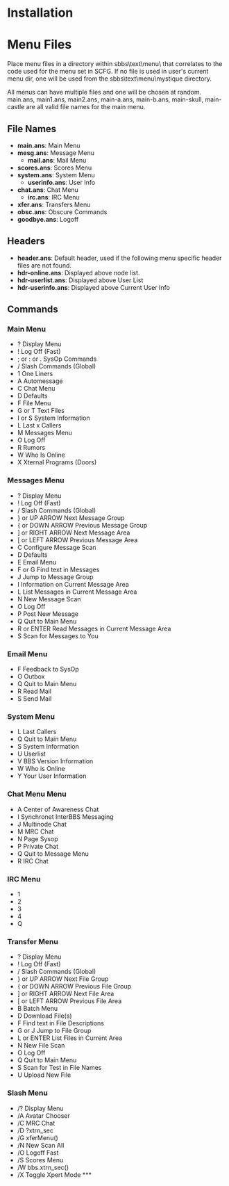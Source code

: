 # Installation

# Menu Files
Place menu files in a directory within sbbs\text\menu\ that correlates to the code used for the menu set in SCFG. If no file is used in user's current menu dir, one will be used from the sbbs\text\menu\mystique directory.

All menus can have multiple files and one will be chosen at random. main.ans, main1.ans, main2.ans, main-a.ans, main-b.ans, main-skull, main-castle are all valid file names for the main menu.

## File Names

* **main.ans**: Main Menu
* **mesg.ans**: Message Menu
  * **mail.ans**: Mail Menu 
* **scores.ans**: Scores Menu
* **system.ans**: System Menu
  * **userinfo.ans**: User Info
* **chat.ans**: Chat Menu
  * **irc.ans**: IRC Menu
* **xfer.ans**: Transfers Menu
* **obsc.ans**: Obscure Commands
* **goodbye.ans**: Logoff

## Headers
* **header.ans**: Default header, used if the following menu specific header files are not found.
* **hdr-online.ans**: Displayed above node list.
* **hdr-userlist.ans**: Displayed above User List
* **hdr-userinfo.ans**: Displayed above Current User Info


## Commands
### Main Menu
* ? Display Menu 
* ! Log Off (Fast)
* ; or : or . SysOp Commands
* / Slash Commands (Global)
* 1 One Liners
* A Automessage
* C Chat Menu
* D Defaults
* F File Menu
* G or T Text Files
* I or S System Information
* L Last x Callers
* M Messages Menu
* O Log Off
* R Rumors
* W Who Is Online
* X Xternal Programs (Doors)

### Messages Menu
* ? Display Menu 
* ! Log Off (Fast)
* / Slash Commands (Global)
* } or UP ARROW Next Message Group
* { or DOWN ARROW Previous Message Group
* ] or RIGHT ARROW Next Message Area
* [ or LEFT ARROW Previous Message Area
* C Configure Message Scan
* D Defaults
* E Email Menu
* F or G Find text in Messages
* J Jump to Message Group
* I Information on Current Message Area
* L List Messages in Current Message Area
* N New Message Scan
* O Log Off
* P Post New Message
* Q Quit to Main Menu
* R or ENTER Read Messages in Current Message Area
* S Scan for Messages to You

### Email Menu
* F Feedback to SysOp
* O Outbox
* Q Quit to Main Menu
* R Read Mail
* S Send Mail

### System Menu
* L Last Callers
* Q Quit to Main Menu
* S System Information
* U Userlist
* V BBS Version Information
* W Who is Online
* Y Your User Information

### Chat Menu Menu
* A Center of Awareness Chat
* I Synchronet InterBBS Messaging
* J Multinode Chat
* M MRC Chat
* N Page Sysop
* P Private Chat
* Q Quit to Message Menu
* R IRC Chat

### IRC Menu
* 1
* 2
* 3
* 4
* Q
### Transfer Menu
* ? Display Menu 
* ! Log Off (Fast)
* / Slash Commands (Global)
* } or UP ARROW Next File Group
* { or DOWN ARROW Previous File Group
* ] or RIGHT ARROW Next File Area
* [ or LEFT ARROW Previous File Area
* B Batch Menu
* D Download File(s)
* F Find text in File Descriptions
* G or J Jump to File Group
* L or ENTER List Files in Current Area
* N New File Scan
* O Log Off
* Q Quit to Main Menu
* S Scan for Test in File Names
* U Upload New File

### Slash Menu
* /? Display Menu
* /A Avatar Chooser
* /C MRC Chat
* /D ?xtrn_sec
* /G xferMenu()
* /N New Scan All
* /O Logoff Fast
* /S Scores Menu
* /W bbs.xtrn_sec()
* /X Toggle Xpert Mode ***
